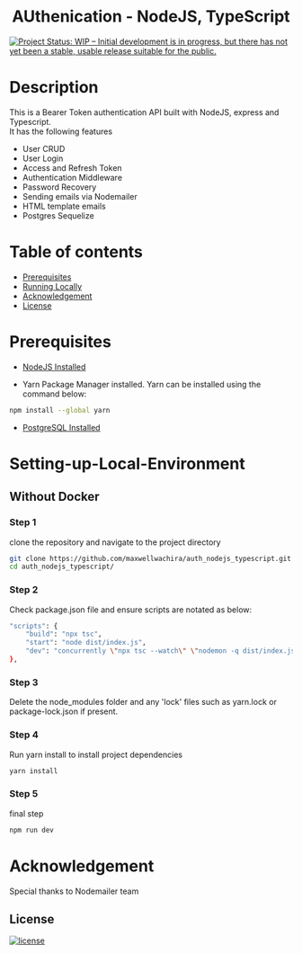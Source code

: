<h1 align="center"><b>AUthenication - NodeJS, TypeScript</b></h1>

[![Project Status: WIP – Initial development is in progress, but there has not yet been a stable, usable release suitable for the public.](https://www.repostatus.org/badges/latest/wip.svg)](https://github.com/maxwellwachira/auth_nodejs_typescript.git)

# Description

This is a Bearer Token authentication API built with NodeJS, express and Typescript.<br>
It has the following features
- User CRUD
- User Login
- Access and Refresh Token
- Authentication Middleware
- Password Recovery
- Sending emails via Nodemailer
- HTML template emails
- Postgres Sequelize


# Table of contents

- [Prerequisites](#Prerequisites)
- [Running Locally](#Setting-up-Local-Environment)
- [Acknowledgement](#Acknowledgement)
- [License](#License)

# Prerequisites

- [NodeJS Installed ](https://nodejs.org/en/download/)

- Yarn Package Manager installed. Yarn can be installed using the command below:

```bash
npm install --global yarn
```

- [PostgreSQL Installed](https://www.postgresql.org/download/)


# Setting-up-Local-Environment

## Without Docker

### Step 1

clone the repository and navigate to the project directory

```bash
git clone https://github.com/maxwellwachira/auth_nodejs_typescript.git
cd auth_nodejs_typescript/
```

### Step 2

Check package.json file and ensure scripts are notated as below:

```bash
"scripts": {
    "build": "npx tsc",
    "start": "node dist/index.js",
    "dev": "concurrently \"npx tsc --watch\" \"nodemon -q dist/index.js\""
},
```

### Step 3

Delete the node_modules folder and any 'lock' files such as yarn.lock or package-lock.json if present.

### Step 4

Run yarn install to install project dependencies

```bash
yarn install
```

### Step 5

final step

```bash
npm run dev
```

# Acknowledgement

Special thanks to Nodemailer team

## <b>License</b>

[![license](https://img.shields.io/github/license/mashape/apistatus.svg?style=for-the-badge)](LICENSE)